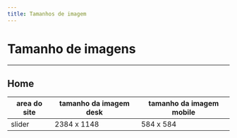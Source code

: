 ```yaml
---
title: Tamanhos de imagem
---
```


# Tamanho de imagens


___
## Home
| area do site | tamanho da imagem desk | tamanho da imagem mobile |
|-|-|-|
| slider | 2384 x 1148 | 584 x 584 |
